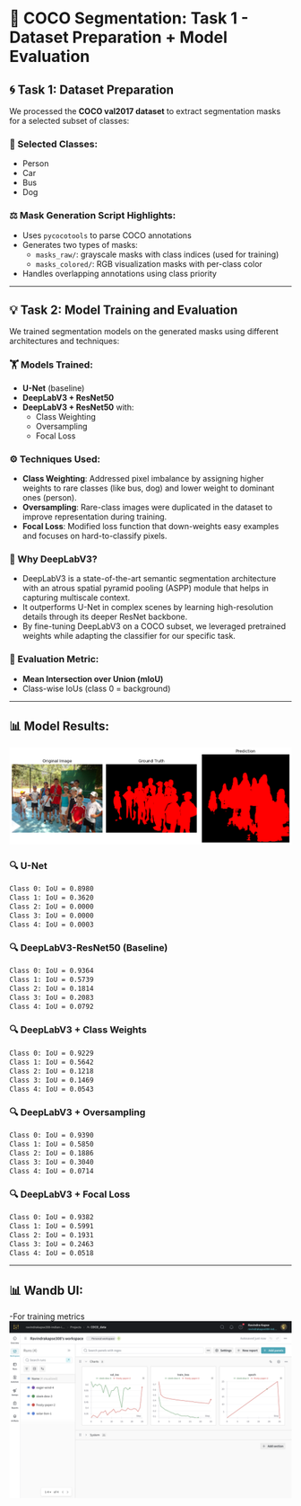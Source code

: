
# 📝 COCO Segmentation: Task 1 - Dataset Preparation + Model Evaluation

## 🌀 Task 1: Dataset Preparation

We processed the **COCO val2017 dataset** to extract segmentation masks for a selected subset of classes:

### 🔹 Selected Classes:

- Person
- Car
- Bus
- Dog

### ⚖️ Mask Generation Script Highlights:

- Uses `pycocotools` to parse COCO annotations
- Generates two types of masks:
  - `masks_raw/`: grayscale masks with class indices (used for training)
  - `masks_colored/`: RGB visualization masks with per-class color
- Handles overlapping annotations using class priority

---

## 💡 Task 2: Model Training and Evaluation

We trained segmentation models on the generated masks using different architectures and techniques:

### 🏋️ Models Trained:

- **U-Net** (baseline)
- **DeepLabV3 + ResNet50**
- **DeepLabV3 + ResNet50** with:
  - Class Weighting
  - Oversampling
  - Focal Loss
 
### ⚙️ Techniques Used:

- **Class Weighting**: Addressed pixel imbalance by assigning higher weights to rare classes (like bus, dog) and lower weight to dominant ones (person).
- **Oversampling**: Rare-class images were duplicated in the dataset to improve representation during training.
- **Focal Loss**: Modified loss function that down-weights easy examples and focuses on hard-to-classify pixels.

### 📃 Why DeepLabV3?

- DeepLabV3 is a state-of-the-art semantic segmentation architecture with an atrous spatial pyramid pooling (ASPP) module that helps in capturing multiscale context.
- It outperforms U-Net in complex scenes by learning high-resolution details through its deeper ResNet backbone.
- By fine-tuning DeepLabV3 on a COCO subset, we leveraged pretrained weights while adapting the classifier for our specific task.


### 🔢 Evaluation Metric:

- **Mean Intersection over Union (mIoU)**
- Class-wise IoUs (class 0 = background)

---

## 📊 Model Results:

![Original image, masked image, predicted](image.png)

### 🔍 U-Net

```
Class 0: IoU = 0.8980
Class 1: IoU = 0.3620
Class 2: IoU = 0.0000
Class 3: IoU = 0.0000
Class 4: IoU = 0.0003
```

### 🔍 DeepLabV3-ResNet50 (Baseline)

```
Class 0: IoU = 0.9364
Class 1: IoU = 0.5739
Class 2: IoU = 0.1814
Class 3: IoU = 0.2083
Class 4: IoU = 0.0792
```

### 🔍 DeepLabV3 + Class Weights

```
Class 0: IoU = 0.9229
Class 1: IoU = 0.5642
Class 2: IoU = 0.1218
Class 3: IoU = 0.1469
Class 4: IoU = 0.0543
```

### 🔍 DeepLabV3 + Oversampling

```
Class 0: IoU = 0.9390
Class 1: IoU = 0.5850
Class 2: IoU = 0.1886
Class 3: IoU = 0.3040
Class 4: IoU = 0.0714
```

### 🔍 DeepLabV3 + Focal Loss

```
Class 0: IoU = 0.9382
Class 1: IoU = 0.5991
Class 2: IoU = 0.1931
Class 3: IoU = 0.2463
Class 4: IoU = 0.0518
```

---

## 📊 Wandb UI:
-For training metrics
![wandb ui](wandb_ui.png)
